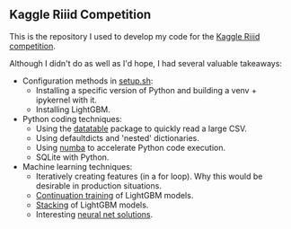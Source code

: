 ## Kaggle Riiid Competition

This is the repository I used to develop my code for the [Kaggle Riiid competition](https://www.kaggle.com/c/riiid-test-answer-prediction).  

Although I didn't do as well as I'd hope, I had several valuable takeaways:

* Configuration methods in [setup.sh](https://github.com/npa02012/kaggle_riiid/blob/main/setup.sh):
	* Installing a specific version of Python and building a venv + ipykernel with it.
	* Installing LightGBM.
* Python coding techniques:
	* Using the [datatable](https://datatable.readthedocs.io/en/latest/) package to quickly read a large CSV.
	* Using defaultdicts and 'nested' dictionaries.
	* Using [numba](https://numba.pydata.org/) to accelerate Python code execution.
	* SQLite with Python.
* Machine learning techniques:
	* Iteratively creating features (in a  for loop). Why this would be desirable in production situations.
	* [Continuation training](https://stackoverflow.com/questions/45654998/lightgbm-continue-training-a-model) of LightGBM models.
	* [Stacking](https://www.kaggle.com/c/riiid-test-answer-prediction/discussion/209577) of LightGBM models.
	* Interesting [neural net solutions](https://www.kaggle.com/c/riiid-test-answer-prediction/discussion/210113).
